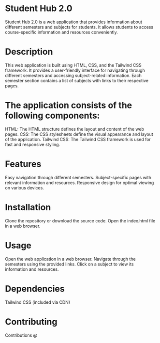 # Student Hub 2.0
Student Hub 2.0 is a web application that provides information about different semesters and subjects for students. It allows students to access course-specific information and resources conveniently.

# Description
This web application is built using HTML, CSS, and the Tailwind CSS framework. It provides a user-friendly interface for navigating through different semesters and accessing subject-related information. Each semester section contains a list of subjects with links to their respective pages.

# The application consists of the following components:

HTML: The HTML structure defines the layout and content of the web pages.
CSS: The CSS stylesheets define the visual appearance and layout of the application.
Tailwind CSS: The Tailwind CSS framework is used for fast and responsive styling.

# Features
Easy navigation through different semesters.
Subject-specific pages with relevant information and resources.
Responsive design for optimal viewing on various devices.

# Installation
Clone the repository or download the source code.
Open the index.html file in a web browser.

# Usage
Open the web application in a web browser.
Navigate through the semesters using the provided links.
Click on a subject to view its information and resources.

# Dependencies
Tailwind CSS (included via CDN)

# Contributing
Contributions  @

